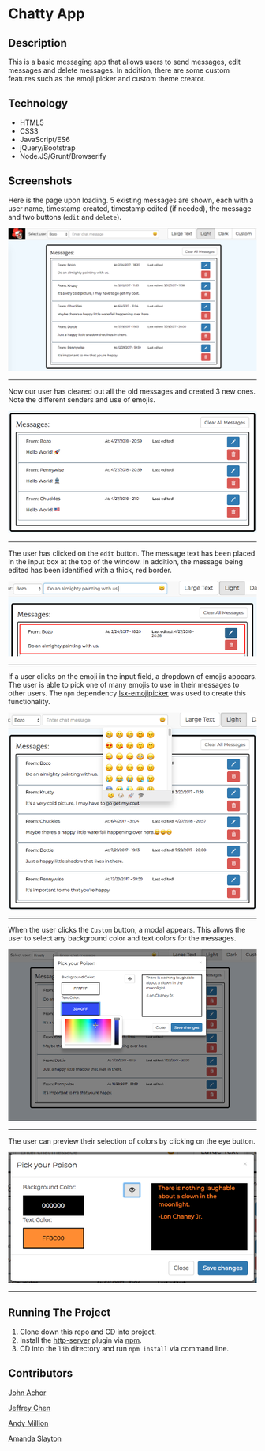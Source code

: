 # Chatty App

## Description
This is a basic messaging app that allows users to send messages, edit messages and delete messages. In addition, there are some custom features such as the emoji picker and custom theme creator.

## Technology
- HTML5
- CSS3
- JavaScript/ES6
- jQuery/Bootstrap
- Node.JS/Grunt/Browserify

## Screenshots
Here is the page upon loading. 5 existing messages are shown, each with a user name, timestamp created, timestamp edited (if needed), the message and two buttons (`edit` and `delete`).

![Page on- load](https://raw.githubusercontent.com/nss-evening-cohort-7/chatty-coulrophobia/master/images/screenshots/on-load.png)
___

Now our user has cleared out all the old messages and created 3 new ones. Note the different senders and use of emojis.

![3 new messages](https://raw.githubusercontent.com/nss-evening-cohort-7/chatty-coulrophobia/master/images/screenshots/new-messages.png)
___

The user has clicked on the `edit` button. The message text has been placed in the input box at the top of the window. In addition, the message being edited has been identified with a thick, red border.

![Editing a message](https://raw.githubusercontent.com/nss-evening-cohort-7/chatty-coulrophobia/master/images/screenshots/editing-message.png)
___

If a user clicks on the emoji in the input field, a dropdown of emojis appears. The user is able to pick one of many emojis to use in their messages to other users. The `npm` dependency [lsx-emojipicker](https://github.com/LascauxSRL/lsx-emojipicker) was used to create this functionality.

![Showing the emoji picker](https://raw.githubusercontent.com/nss-evening-cohort-7/chatty-coulrophobia/master/images/screenshots/emojis.png)
___

When the user clicks the `Custom` button, a modal appears. This allows the user to select any background color and text colors for the messages.

![Custom color theme creator modal](https://raw.githubusercontent.com/nss-evening-cohort-7/chatty-coulrophobia/master/images/screenshots/custom-1.png)
___

The user can preview their selection of colors by clicking on the eye button.

![Custom color theme creator modal](https://raw.githubusercontent.com/nss-evening-cohort-7/chatty-coulrophobia/master/images/screenshots/custom-2.png)
___
## Running The Project
1. Clone down this repo and CD into project.
2. Install the [http-server](https://www.npmjs.com/package/http-server) plugin via [npm](https://www.npmjs.com/).
3. CD into the `lib` directory and run `npm install` via command line.

## Contributors

[John Achor](https://github.com/johnachor)

[Jeffrey Chen](https://github.com/jeffreychen2016)

[Andy Million](https://github.com/amillion3)

[Amanda Slayton](https://github.com/ASlayton)
